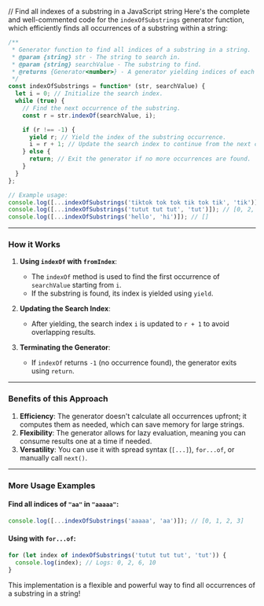 // Find all indexes of a substring in a JavaScript string
Here's the complete and well-commented code for the `indexOfSubstrings` generator function, which efficiently finds all occurrences of a substring within a string:

```javascript
/**
 * Generator function to find all indices of a substring in a string.
 * @param {string} str - The string to search in.
 * @param {string} searchValue - The substring to find.
 * @returns {Generator<number>} - A generator yielding indices of each occurrence of the substring.
 */
const indexOfSubstrings = function* (str, searchValue) {
  let i = 0; // Initialize the search index.
  while (true) {
    // Find the next occurrence of the substring.
    const r = str.indexOf(searchValue, i);

    if (r !== -1) {
      yield r; // Yield the index of the substring occurrence.
      i = r + 1; // Update the search index to continue from the next character.
    } else {
      return; // Exit the generator if no more occurrences are found.
    }
  }
};

// Example usage:
console.log([...indexOfSubstrings('tiktok tok tok tik tok tik', 'tik')]); // [0, 15, 23]
console.log([...indexOfSubstrings('tutut tut tut', 'tut')]); // [0, 2, 6, 10]
console.log([...indexOfSubstrings('hello', 'hi')]); // []
```

---

### **How it Works**

1. **Using `indexOf` with `fromIndex`**:
   - The `indexOf` method is used to find the first occurrence of `searchValue` starting from `i`.
   - If the substring is found, its index is yielded using `yield`.

2. **Updating the Search Index**:
   - After yielding, the search index `i` is updated to `r + 1` to avoid overlapping results.

3. **Terminating the Generator**:
   - If `indexOf` returns `-1` (no occurrence found), the generator exits using `return`.

---

### **Benefits of this Approach**
1. **Efficiency**: The generator doesn't calculate all occurrences upfront; it computes them as needed, which can save memory for large strings.
2. **Flexibility**: The generator allows for lazy evaluation, meaning you can consume results one at a time if needed.
3. **Versatility**: You can use it with spread syntax (`[...]`), `for...of`, or manually call `next()`.

---

### **More Usage Examples**

#### Find all indices of `"aa"` in `"aaaaa"`:
```javascript
console.log([...indexOfSubstrings('aaaaa', 'aa')]); // [0, 1, 2, 3]
```

#### Using with `for...of`:
```javascript
for (let index of indexOfSubstrings('tutut tut tut', 'tut')) {
  console.log(index); // Logs: 0, 2, 6, 10
}
```

This implementation is a flexible and powerful way to find all occurrences of a substring in a string!